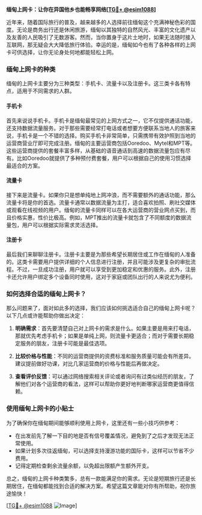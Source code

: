 **缅甸上网卡：让你在异国他乡也能畅享网络[[TG💪+ @esim1088](https://t.me/s/esim1088)]**

近年来，随着国际旅行的普及，越来越多的人选择前往缅甸这个充满神秘色彩的国度。无论是商务出行还是休闲旅游，缅甸以其独特的自然风光、丰富的文化遗产以及友善的人民吸引了无数游客。然而，当你置身于这片土地时，如果无法随时接入互联网，那无疑会大大降低旅行体验。幸运的是，缅甸如今也有了各种各样的上网卡可供选择，让你无论身处何地都能轻松上网。

### 缅甸上网卡的种类

缅甸的上网卡主要分为三种类型：手机卡、流量卡以及注册卡。这三类卡各有特点，适用于不同需求的人群。

#### 手机卡

首先来说说手机卡。手机卡是缅甸最常见的上网方式之一，它不仅提供通话功能，还支持数据流量服务。对于那些需要经常打电话或者想要方便联系当地人的旅客来说，手机卡是一个不错的选择。购买手机卡非常简单，只需携带有效护照到当地的运营商营业厅即可完成注册。缅甸的主要运营商包括Ooredoo、Mytel和MPT等。这些运营商提供的套餐丰富多样，从基础的语音通话到高速的数据流量包应有尽有。比如Ooredoo就提供了多种预付费套餐，用户可以根据自己的使用习惯选择最适合的方案。

#### 流量卡

接下来是流量卡。如果你只是想单纯地上网冲浪，而不需要额外的通话功能，那么流量卡将是你的首选。流量卡通常以数据流量为主打，适合喜欢拍照、刷社交媒体或观看在线视频的用户。缅甸的流量卡同样可以在各大运营商的营业网点买到，而且价格实惠，性价比极高。例如，MPT推出的流量卡就包含了不同额度的数据流量包，用户可以根据实际需求灵活选择。

#### 注册卡

最后我们来聊聊注册卡。注册卡主要是为那些希望长期居住或工作在缅甸的人准备的。这类卡需要用户提供详细的个人信息进行注册，并且可能涉及更复杂的审批流程。不过，一旦成功注册，用户就可以享受到更加稳定和优惠的服务。此外，注册卡还允许用户绑定多个设备同时使用，这对于家庭或团队出行的人来说尤为便利。

### 如何选择合适的缅甸上网卡？

那么问题来了，面对如此多的选择，我们应该如何挑选适合自己的缅甸上网卡呢？以下几点或许能帮助你做出决定：

1. **明确需求**：首先要清楚自己对上网卡的需求是什么。如果主要是用来打电话，那就优先考虑手机卡；如果是单纯上网，则流量卡更适合；而对于需要长期稳定服务的朋友，注册卡可能是最佳选项。
   
2. **比较价格与性能**：不同的运营商提供的资费标准和服务质量可能会有所差异。建议提前做好功课，对比几家运营商的价格与性能后再做决定。
   
3. **查看评价反馈**：可以通过网络搜索相关评论或者询问有过类似经历的朋友，了解他们对各个运营商的看法，这样可以帮助你更好地判断哪家运营商更值得信赖。

### 使用缅甸上网卡的小贴士

为了确保你在缅甸期间能够顺利使用上网卡，这里还有一些小技巧供参考：

- 在出发前先了解一下目的地是否有信号覆盖情况，避免到了之后才发现无法正常使用。
- 如果计划多次往返缅甸，可以选择支持漫游功能的国际卡，这样可以节省不少费用。
- 记得定期检查剩余流量余额，以免超出限额产生额外开支。

总之，缅甸的上网卡种类繁多，总有一款能满足你的需求。无论是短期旅行还是长期居住，在缅甸都能找到合适的解决方案。希望这篇文章能对你有所帮助，祝你旅途愉快！

[[TG💪+ @esim1088](https://t.me/s/esim1088) ![Image](https://i.postimg.cc/4NQfJmqS/Snipaste-2025-05-13-00-14-12.png)]